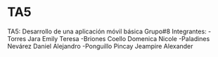 # TA5
TA5: Desarrollo de una aplicación móvil básica
Grupo#8
Integrantes:
-Torres Jara Emily Teresa
-Briones Coello Domenica Nicole
-Paladines Nevárez Daniel Alejandro
-Ponguillo Pincay Jeampire Alexander

